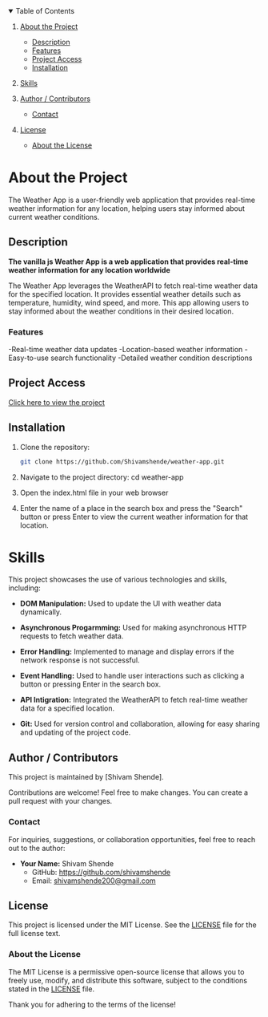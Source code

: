 <details open>
  <summary>Table of Contents</summary>

1. [About the Project](#about-the-project)
   - [Description](#description)
   - [Features](#features)
   - [Project Access](#project-access)
   - [Installation](#installation)

4. [Skills](#skills)

5. [Author / Contributors](#author--contributors)
   - [Contact](#contact)

6. [License](#license)
   - [About the License](#about-the-license)
</details>

# About the Project

The Weather App is a user-friendly web application that provides real-time weather information for any location, helping users stay informed about current weather conditions.

## Description

**The vanilla js Weather App is a web application that provides real-time weather information for any location worldwide**

The Weather App leverages the WeatherAPI to fetch real-time weather data for the specified location. It provides essential weather details such as temperature, humidity, wind speed, and more. This app allowing users to stay informed about the weather conditions in their desired location.

### Features

-Real-time weather data updates
-Location-based weather information
-Easy-to-use search functionality
-Detailed weather condition descriptions

## Project Access

[Click here to view the project](https://shivamshende.github.io/weather-app/)

## Installation

1. Clone the repository:
   ```sh
   git clone https://github.com/Shivamshende/weather-app.git

2. Navigate to the project directory:
   cd weather-app

3. Open the index.html file in your web browser

3. Enter the name of a place in the search box and press the "Search" button or press Enter to view the current weather information for that location.

# Skills

This project showcases the use of various technologies and skills, including:

- **DOM Manipulation:** Used to update the UI with weather data dynamically.

- **Asynchronous Progarmming:** Used for making asynchronous HTTP requests to fetch weather data.

- **Error Handling:** Implemented to manage and display errors if the network response is not successful.

- **Event Handling:** Used to handle user interactions such as clicking a button or pressing Enter in the search box.

- **API Intigration:**  Integrated the WeatherAPI to fetch real-time weather data for a specified location.

- **Git:** Used for version control and collaboration, allowing for easy sharing and updating of the project code.

## Author / Contributors

This project is maintained by [Shivam Shende].

Contributions are welcome! Feel free to make changes. You can create a pull request with your changes.

### Contact

For inquiries, suggestions, or collaboration opportunities, feel free to reach out to the author:

- **Your Name:** Shivam Shende
  - GitHub: https://github.com/shivamshende
  - Email: shivamshende200@gmail.com

## License

This project is licensed under the MIT License. See the [LICENSE](LICENSE) file for the full license text.

### About the License

The MIT License is a permissive open-source license that allows you to freely use, modify, and distribute this software, subject to the conditions stated in the [LICENSE](LICENSE) file.

Thank you for adhering to the terms of the license!